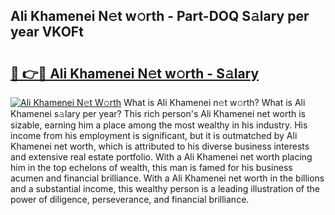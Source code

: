 ## Ali Khamenei N𝚎t w𝚘rth - Part-DOQ S𝚊lary per year VKOFt

# <h2><a href="http://gc0t9q.nevu.top/?p=Ali+Khamenei">🔗 👉🔴 Ali Khamenei N𝚎t w𝚘rth - S𝚊lary</a></h2>

[![Ali Khamenei N𝚎t W𝚘rth](https://i.imgur.com/Oavwk0R.jpeg)](http://gc0t9q.nevu.top/?p=Ali+Khamenei)
What is Ali Khamenei n𝚎t w𝚘rth? What is Ali Khamenei s𝚊lary per year?
This rich person's Ali Khamenei net worth is sizable, earning him a place among the most wealthy in his industry. His income from his employment is significant, but it is outmatched by Ali Khamenei net worth, which is attributed to his diverse business interests and extensive real estate portfolio. With a Ali Khamenei net worth placing him in the top echelons of wealth, this man is famed for his business acumen and financial brilliance. With a Ali Khamenei net worth in the billions and a substantial income, this wealthy person is a leading illustration of the power of diligence, perseverance, and financial brilliance.
